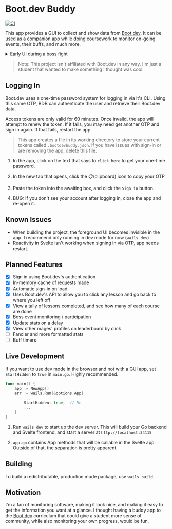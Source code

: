 # Boot.dev Buddy

[![CI](https://github.com/ellielle/bootdev-buddy/actions/workflows/ci.yml/badge.svg)](https://github.com/ellielle/bootdev-buddy/actions/workflows/ci.yml)

This app provides a GUI to collect and show data from [Boot.dev](https://boot.dev/). It can be used as a companion app while doing coursework to monitor on-going events, their buffs, and much more.

<details>
	
<summary>	
Early UI during a boss fight
</summary
	
![2024-06-11_11-11-02](https://github.com/ellielle/bootdev-buddy/assets/40385743/4d7a7f83-5c9d-43d0-b2f6-d9bd83e429a6)
 
</details>

> Note: This project isn't affiliated with Boot.dev in any way. I'm just a student that wanted to make something I thought was cool.

## Logging In

Boot.dev uses a one-time password system for logging in via it's CLI. Using this same OTP, BDB can authenticate the user and retrieve their Boot.dev data.

Access tokens are only valid for 60 minutes. Once invalid, the app will attempt to renew the token. If it fails, you may need get another OTP and sign in again. If that fails, restart the app.

> This app creates a file in its working directory to store your current tokens called `.bootdevbuddy.json`. If you have issues with sign-in or are removing the app, delete this file.

1. In the app, click on the text that says to `click here` to get your one-time password.

2. In the new tab that opens, click the 📋(clipboard) icon to copy your OTP

3. Paste the token into the awaiting box, and click the `Sign in` button.

4. BUG: If you don't see your account after logging in, close the app and re-open it.

## Known Issues

- When building the project, the foreground UI becomes invisible in the app. I recommend only running in dev mode for now (`wails dev`)
- Reactivity in Svelte isn't working when signing in via OTP, app needs restart.

## Planned Features

- [x] Sign in using Boot.dev's authentication
- [x] In-memory cache of requests made
- [x] Automatic sign-in on load
- [x] Uses Boot.dev's API to allow you to click any lesson and go back to where you left off
- [x] View a tally of lessons completed, and see how many of each course are done
- [x] Boss event monitoring / participation
- [x] Update stats on a delay
- [x] View other mages' profiles on leaderboard by click
- [ ] Fancier and more formatted stats
- [ ] Buff timers

## Live Development

If you want to use dev mode in the browser and not with a GUI app, set `StartHidden` to `true` in `main.go`. Highly recommended.

```go
func main() {
	app := NewApp()
	err := wails.Run(&options.App{
        ...
		StartHidden: true,  // Me
        ...
    }
}
```

1. Run `wails dev` to start up the dev server. This will build your Go backend and Svelte frontend, and start a server at `http://localhost:34115`

2. `app.go` contains App methods that will be callable in the Svelte app. Outside of that, the separation is pretty apparent.

## Building

To build a redistributable, production mode package, use `wails build`.

## Motivation

I'm a fan of monitoring software, making it look nice, and making it easy to get the information you want at a glance. I thought having a buddy app to the [Boot.dev](https://boot.dev) curriculum that could give a student more sense of community, while also monitoring your own progress, would be fun.
